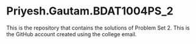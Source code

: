 # Priyesh.Gautam.BDAT1004PS_2

This is the repository that contains the solutions of Problem Set 2. This is the GitHub account created using the college email.
